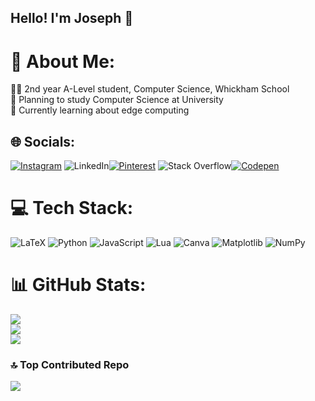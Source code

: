 ## Hello! I'm Joseph 👋

# 💫 About Me:
🧑‍💻 2nd year A-Level student, Computer Science, Whickham School<br>🏫 Planning to study Computer Science at University<br>💭 Currently learning about edge computing


## 🌐 Socials:
[![Instagram](https://img.shields.io/badge/Instagram-%23E4405F.svg?logo=Instagram&logoColor=white)](https://instagram.com/joekirkupp) ![LinkedIn](https://img.shields.io/badge/LinkedIn-%230077B5.svg?logo=linkedin&logoColor=white)[![Pinterest](https://img.shields.io/badge/Pinterest-%23E60023.svg?logo=Pinterest&logoColor=white)](https://pinterest.com/user_rxeempuhmye) ![Stack Overflow](https://img.shields.io/badge/-Stackoverflow-FE7A16?logo=stack-overflow&logoColor=white)[![Codepen](https://img.shields.io/badge/Codepen-000000?style=flat&logo=codepen&logoColor=white)](https://codepen.io/jlk31) 

# 💻 Tech Stack:
![LaTeX](https://img.shields.io/badge/latex-%23008080.svg?style=for-the-badge&logo=latex&logoColor=white) ![Python](https://img.shields.io/badge/python-3670A0?style=for-the-badge&logo=python&logoColor=ffdd54)  ![JavaScript](https://img.shields.io/badge/javascript-%23323330.svg?style=for-the-badge&logo=javascript&logoColor=%23F7DF1E) ![Lua](https://img.shields.io/badge/lua-%232C2D72.svg?style=for-the-badge&logo=lua&logoColor=white) ![Canva](https://img.shields.io/badge/Canva-%2300C4CC.svg?style=for-the-badge&logo=Canva&logoColor=white) ![Matplotlib](https://img.shields.io/badge/Matplotlib-%23ffffff.svg?style=for-the-badge&logo=Matplotlib&logoColor=black) ![NumPy](https://img.shields.io/badge/numpy-%23013243.svg?style=for-the-badge&logo=numpy&logoColor=white)
# 📊 GitHub Stats:
![](https://github-readme-stats.vercel.app/api?username=jlk31&theme=dark&hide_border=false&include_all_commits=false&count_private=false)<br/>
![](https://github-readme-streak-stats.herokuapp.com/?user=jlk31&theme=dark&hide_border=false)<br/>
![](https://github-readme-stats.vercel.app/api/top-langs/?username=jlk31&theme=dark&hide_border=false&include_all_commits=false&count_private=false&layout=compact)

### 🔝 Top Contributed Repo
![](https://github-contributor-stats.vercel.app/api?username=jlk31&limit=5&theme=tokyonight&combine_all_yearly_contributions=true)

<!-- Proudly created with GPRM ( https://gprm.itsvg.in ) -->
